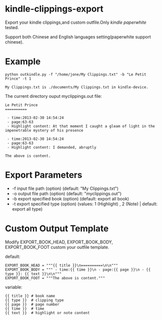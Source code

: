 kindle-clippings-export
=======================

Export your kindle clippings,and custom outfile.Only *kindle paperwhite* tested.

Support both Chinese and English languages setting(paperwhite support chinese).

Example
=======

    python outkindle.py -f "/home/jone/My Clippings.txt" -b "Le Petit Prince" -t 1
    
```My Clippings.txt is ./documents/My Clippings.txt in kindle-device.```

The current directory ouput myclippings.out file:

    Le Petit Prince
    ==========

     - time:2013-02-30 14:54:24
     - page:63-63
     - Highlight content: At that moment I caught a gleam of light in the impenetrable mystery of his presence

     - time:2013-02-30 14:54:24
     - page:63-63
     - Highlight content: I demanded, abruptly
    
    The above is content.

Export Parameters
=======

 - -f input file path       (option)  (default: "My Clippings.txt")
 - -o output file path      (option)  (default: "myclippings.out")
 - -b export specified book (option)  (default: export all book)
 - -t export specified type (option)  (values: 1 (Highlight) , 2 (Note) | default: export all type)

Custom Output Template
=======

Modify EXPORT_BOOK_HEAD, EXPORT_BOOK_BODY, EXPORT_BOOK_FOOT custom your outfile template.

default:

    EXPORT_BOOK_HEAD = """{{ title }}\n==========\n\n"""
    EXPORT_BOOK_BODY = """ - time:{{ time }}\n - page:{{ page }}\n - {{ type }}: {{ text }}\n\n"""
    EXPORT_BOOK_FOOT = """The above is content."""

variable:

    {{ title }} # book name
    {{ type }}  # clipping type
    {{ page }}  # page number
    {{ time }}  # time
    {{ text }}  # highlight or note content
